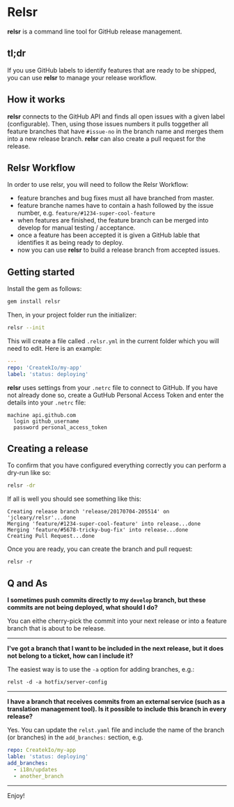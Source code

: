# Relsr

**relsr** is a command line tool for GitHub release management. 

## tl;dr
If you use GitHub labels to identify features that are ready to be shipped, you can use **relsr** to manage your release workflow.

## How it works
**relsr** connects to the GitHub API and finds all open issues with a given label (configurable). Then, using those issues numbers it pulls toggether all 
feature branches that have `#issue-no` in the branch name and merges them into a new release branch. **relsr** can also create a pull request for the release.


## Relsr Workflow
In order to use relsr, you will need to follow the Relsr Workflow:

- feature branches and bug fixes must all have branched from master.
- feature branche names have to contain a hash followed by the issue number, e.g. `feature/#1234-super-cool-feature`
- when features are finished, the feature branch can be merged into develop for manual testing / acceptance.
- once a feature has been accepted it is given a GitHub lable that identifies it as being ready to deploy.
- now you can use **relsr** to build a release branch from accepted issues.


## Getting started
Install the gem as follows:
```bash
gem install relsr
```

Then, in your project folder run the initializer:
```bash
relsr --init
```

This will create a file called `.relsr.yml` in the current folder which you will need to edit. Here is an example:
```yaml
---
repo: 'CreatekIo/my-app'
label: 'status: deploying'
```

**relsr** uses settings from your `.netrc` file to connect to GitHub. If you have not already done so, create a GutHub Personal Access Token and enter the details into your `.netrc` file:
```
machine api.github.com
  login github_username
  password personal_access_token
```
## Creating a release
To confirm that you have configured everything correctly you can perform a dry-run like so:
```bash
relsr -dr
```

If all is well you should see something like this:
```
Creating release branch 'release/20170704-205514' on 'jcleary/relsr'...done
Merging 'feature/#1234-super-cool-feature' into release...done
Merging 'feature/#5678-tricky-bug-fix' into release...done
Creating Pull Request...done
``` 

Once you are ready, you can create the branch and pull request:
```
relsr -r
```
## Q and As
**I sometimes push commits directly to my `develop` branch, but these commits are not being deployed, what should I do?**

You can eithe cherry-pick the commit into your next release or into a feature branch that is about to be release.

---

**I've got a branch that I want to be included in the next release, but it does not belong to a ticket, how can I include it?**

The easiest way is to use the `-a` option for adding branches, e.g.: 
```
relst -d -a hotfix/server-config
```
---
**I have a branch that receives commits from an external service (such as a translation management tool). Is it possible to include this branch in every release?** 

Yes. You can update the `relst.yaml` file and include the name of the branch (or branches) in the `add_branches:` section, e.g.
```yaml
repo: CreatekIo/my-app
lable: 'status: deploying'
add_branches:
  - i18n/updates
  - another_branch
```
---


Enjoy!




